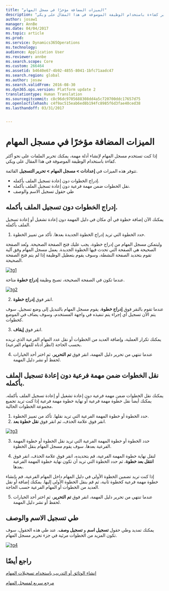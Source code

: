 ```yaml
---
title: "الميزات المضافة مؤخرًا في مسجل المهام"
description: "إذا كنت تستخدم مسجل المهام لإنشاء أدلة مهمة، يمكنك تحرير الملفات على نحو أكثر كفاءة باستخدام الوظيفة الموصوفة في هذا المقال على ويكي."
author: josaw1
manager: AnnBe
ms.date: 04/04/2017
ms.topic: article
ms.prod: 
ms.service: Dynamics365Operations
ms.technology: 
audience: Application User
ms.reviewer: annbe
ms.search.scope: Core
ms.custom: 266464
ms.assetid: b4640e67-4b92-4855-8041-1bfc71aadc47
ms.search.region: global
ms.author: josaw
ms.search.validFrom: 2016-08-30
ms.dyn365.ops.version: Platform update 2
translationtype: Human Translation
ms.sourcegitcommit: c8c96dc9705688308dd4a5c720700ddc17657d75
ms.openlocfilehash: c4f9ac515eab6ed8b194fc8985f6d3fae40ced38
ms.lasthandoff: 03/31/2017


---
```


# <a name="recently-added-editing-features-in-task-recorder"></a>الميزات المضافة مؤخرًا في مسجل المهام

إذا كنت تستخدم مسجل المهام لإنشاء أدلة مهمة، يمكنك تحرير الملفات على نحو أكثر كفاءة باستخدام الوظيفة الموصوفة في هذا المقال على ويكي.

تتوفر هذه الميزات في **إعدادات &gt; مسجل المهام &gt; تحرير التسجيل** القائمة.

-   إدراج الخطوات دون إعادة تسجيل الملف بأكمله.
-   نقل الخطوات ضمن مهمة فرعية دون إعادة تسجيل الملف بأكمله.
-   طي حقول تسجيل الاسم والوصف

## <a name="insert-steps-without-rerecording-the-entire-file"></a>إدراج الخطوات دون تسجيل الملف بأكمله.
يمكنك الآن إضافة خطوة في أي مكان في دليل المهمة دون إعادة تشغيل أو إعادة تسجيل الملف بأكمله.

1.  حدد الخطوة التي تريد إدراج الخطوة الجديدة بعدها. تأكد من تمييز الخطوة.

وليتمكن مسجل المهام من إدراج خطوة، يجب عليك فتح الصفحة الصحيحة. وتُعد الصفحة الصحيحة هي الصفحة التي تحدث فيها الخطوة الجديدة. يعمل مسجل المهام وفق آلية تقوم بتحديد الصفحة النشطة، وسوف يقوم بتعطيل الوظيفة إذا لم يتم فتح الصفحة الصحيحة. 

[![tg1](./media/tg1.png)](./media/tg1.png) 


عندما تكون في الصفحة الصحيحة، تصبح وظيفة **إدراج خطوة** متاحة.

[![tg2](./media/tg2-231x300.png)](./media/tg2.png)

2. انقر فوق **إدراج خطوة**.

عندما تقوم بالنقر فوق **إدراج خطوة**، يقوم مسجل المهام بالتبديل إلى وضع تسجيل. سوف يتم الآن تسجيل أي إجراء يتم تنفيذه في واجهة المستخدم، وسوف يضاف في الموضع كخطوات.

3. انقر فوق **إيقاف**.

يمكنك تكرار العملية، وإضافة العديد من الخطوات أو نقل عدد المهام الفرعية الذي تريده بحسب الحاجة (انظر أدناه للمهام الفرعية).

4. عندما تنتهي من تحرير دليل المهمة، انقر فوق **تم التحرير**، ثم اختر أحد الخيارات لحفظ أو نشر دليل المهمة.

## <a name="move-steps-under-a-subtask-without-rerecording-the-entire-file"></a>نقل الخطوات ضمن مهمة فرعية دون إعادة تسجيل الملف بأكمله.
يمكنك نقل الخطوات ضمن مهمة فرعية دون إعادة تشغيل أو إعادة تسجيل الملف بأكمله. يمكنك أيضا نقل خطوة مهمة فرعية أو نهاية خطوة مهمة فرعية إذا كنت تريد تجميع مجموعة الخطوات الحالية.

1.  حدد الخطوة أو خطوة المهمة الفرعية التي تريد نقلها. تأكد من تمييز الخطوة.
2.  انقر فوق علامة الحذف، ثم انقر فوق **نقل خطوة بعد**.

[![tg3](./media/tg3.png)](./media/tg3.png)

3. حدد الخطوة أو خطوة المهمة الفرعية التي تريد نقل الخطوة أو خطوة المهمة الفرعية بعدها. سوف يقوم مسجل المهام بنقل الخطوة.

4. لنقل نهاية خطوة المهمة الفرعية، قم بتحديده، انقر فوق علامة الحذف، انقر فوق **انتقل بعد خطوة**، ثم حدد الخطوة التي تريد أن تكون نهاية خطوة المهمة الفرعية بعدها.

إذا كنت تريد تضمين الخطوة الأولى في دليل المهام داخل المهام الفرعية، قم بإنشاء خطوة مهمة فرعية كخطوة ثانية، ثم قم بنقل الخطوة الأولى إليها. يمكنك إضافة أو نقل العديد من الخطوات أو المهام الفرعية حسب الحاجة.

5. عندما تنتهي من تحرير دليل المهمة، انقر فوق **تم التحرير**، ثم اختر أحد الخيارات لحفظ أو نشر دليل المهمة.

## <a name="collapse-recording-name-and-description"></a>طي تسجيل الاسم والوصف
يمكنك تمديد وطي حقول **تسجيل اسم** و **تسجيل وصف**. عند طي هذه الحقول، سوف تكون المزيد من الخطوات مرئية في جزء تحرير مسجل المهام. 

[![tg4](./media/tg4-300x252.png)](./media/tg4.png)  

<a name="see-also"></a>راجع أيضًا
--------

[إنشاء الوثائق أو التدريب باستخدام تسجيلات المهام](/dynamics365/operations/dev-itpro/user-interface/task-recorder)

[مرجع سريع لمسجل المهام](/dynamics365/operations/dev-itpro/user-interface/task-recorder-quick-reference)


